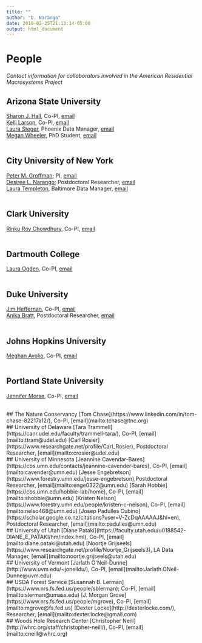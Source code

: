 ```yaml
---
title: ""
author: "D. Narango"
date: 2019-02-25T21:13:14-05:00
output: html_document
---
```


# **People**
*Contact information for collaborators involved in the American Residential Macrosystems Project*
<br> 
## Arizona State University  
[Sharon J. Hall](http://halllab.asu.edu), Co-PI, [email](mailto:sharonjhall@asu.edu)  
[Kelli Larson](https://sustainability.asu.edu/person/kelli-larson/), Co-PI, [email](mailto:Kelli.Larson@asu.edu)  
[Laura Steger](http://halllab.asu.edu/people/), Phoenix Data Manager, [email](mailto:lsteger@asu.edu)  
[Megan Wheeler](https://mmwheeler.github.io/phx_yard_change/), PhD Student, [email](mailto:mmwheele@asu.edu)  
<br>
## City University of New York
[Peter M. Groffman](http://www.asrc.cuny.edu/about/people-profiles/peter-groffman/); PI, [email](mailto:Peter.Groffman@asrc.cuny.edu)  
[Desiree L. Narango](https://desireelnarango.weebly.com/); Postdoctoral Researcher, [email](mailto:dnarango@gmail.com)  
[Laura Templeton](http://environment.asrc.cuny.edu/people/laura-templeton/), Baltimore Data Manager, [email](mailto:laura.templeton.k@gmail.com)  
<br>
## Clark University  
[Rinku Roy Chowdhury](https://www2.clarku.edu/faculty/facultybio.cfm?id=1028), Co-PI, [email](mailto:RRoyChowdhury@clarku.edu)  
<br>
## Dartmouth College  
[Laura Ogden](https://anthropology.dartmouth.edu/people/laura-ogden), Co-PI, [email](mailto:Laura.A.Ogden@dartmouth.edu)  
<br> 
## Duke University  
[Jim Heffernan](https://heffernanlab.weebly.com/), Co-PI, [email](mailto:james.heffernan@duke.edu)  
[Anika Bratt](https://anikarbratt.wordpress.com/), Postdoctoral Researcher, [email](mailto:anikabratt@gmail.com)  
<br>
## Johns Hopkins University  
[Meghan Avolio](https://eps.jhu.edu/directory/meghan-avolio/), Co-PI, [email](mailto:meghan.avolio@jhu.edu)  
<br>
## Portland State University  
[Jennifer Morse](https://www.pdx.edu/esm/dr-jennifer-morse), Co-PI, [email](mailto:jlmorse@pdx.edu)  

<br>
## The Nature Conservancy  
[Tom Chase](https://www.linkedin.com/in/tom-chase-82217a12/), Co-PI, [email](mailto:tchase@tnc.org)  
<br>
## University of Delaware  
[Tara Trammell](https://canr.udel.edu/faculty/trammell-tara/), Co-PI, [email](mailto:ttram@udel.edu)  
[Carl Rosier](https://www.researchgate.net/profile/Carl_Rosier), Postdoctoral Researcher, [email](mailto:crosier@udel.edu)  
<br>
## University of Minnesota  
[Jeannine Cavendar-Bares](https://cbs.umn.edu/contacts/jeannine-cavender-bares), Co-PI, [email](mailto:cavender@umn.edu)  
[Jesse Engebretson](https://www.forestry.umn.edu/jesse-engebretson),Postdoctoral Researcher, [email](mailto:enge0322@umn.edu)  
[Sarah Hobbie](https://cbs.umn.edu/hobbie-lab/home), Co-PI, [email](mailto:shobbie@umn.edu)  
[Kristen Nelson](https://www.forestry.umn.edu/people/kristen-c-nelson), Co-PI, [email](mailto:nelso468@umn.edu)  
[Josep Padulles Cubino](https://scholar.google.co.nz/citations?user=V-ZcDqAAAAAJ&hl=en), Postdoctoral Researcher, [email](mailto:padulles@umn.edu)  
<br>
## University of Utah
[Diane Pataki](https://faculty.utah.edu/u0188542-DIANE_E_PATAKI/hm/index.hml), Co-PI, [email](mailto:diane.pataki@utah.edu)  
[Noortje Grijseels](https://www.researchgate.net/profile/Noortje_Grijseels3), LA Data Manager, [email](mailto:noortje.grijseels@utah.edu)  
<br>
## University of Vermont  
[Jarlath O'Neil-Dunne](http://www.uvm.edu/~joneildu/), Co-PI, [email](mailto:Jarlath.ONeil-Dunne@uvm.edu)  
<br>
## USDA Forest Service 
[Susannah B. Lerman](https://www.nrs.fs.fed.us/people/sblerman); Co-PI, [email](mailto:slerman@umass.edu)  
[J. Morgan Grove](https://www.nrs.fs.fed.us/people/mgrove), Co-PI, [email](mailto:mgrove@fs.fed.us)  
[Dexter Locke](http://dexterlocke.com/), Researcher, [email](mailto:dexter.locke@gmail.com)  
<br>
## Woods Hole Research Center  
[Christopher Neill](http://whrc.org/staff/christopher-neill/), Co-PI, [email](mailto:cneill@whrc.org)  